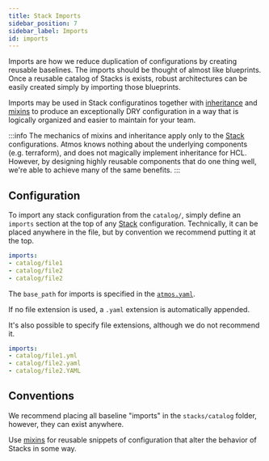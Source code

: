```yaml
---
title: Stack Imports
sidebar_position: 7
sidebar_label: Imports
id: imports
---
```


Imports are how we reduce duplication of configurations by creating reusable baselines. The imports should be thought of almost like blueprints. Once a reusable catalog of Stacks is exists, robust architectures can be easily created simply by importing those blueprints.

Imports may be used in Stack configuratinos together with [inheritance](/core-concepts/components/component-inheritance) and [mixins](/core-concepts/stacks/mixins) to produce an exceptionally DRY configuration in a way that is logically organized and easier to maintain for your team.

:::info
The mechanics of mixins and inheritance apply only to the [Stack](/core-concepts/stacks) configurations. Atmos knows nothing about the underlying components (e.g. terraform), and does not magically implement inheritance for HCL. However, by designing highly reusable components that do one thing well, we're able to achieve many of the same benefits.
:::

## Configuration

To import any stack configuration from the `catalog/`, simply define an `imports` section at the top of any [Stack](/core-concepts/stacks) configuration. Technically, it can be placed anywhere in the file, but by convention we recommend putting it at the top.

```yaml
imports:
- catalog/file1
- catalog/file2
- catalog/file2
```

The `base_path` for imports is specified in the [`atmos.yaml`](/cli/configuration).

If no file extension is used, a `.yaml` extension is automatically appended.

It's also possible to specify file extensions, although we do not recommend it.

```yaml
imports:
- catalog/file1.yml
- catalog/file2.yaml
- catalog/file2.YAML
```

## Conventions

We recommend placing all baseline "imports" in the `stacks/catalog` folder, however, they can exist anywhere.

Use [mixins](/core-concepts/stacks/mixins) for reusable snippets of configuration that alter the behavior of Stacks in some way.

